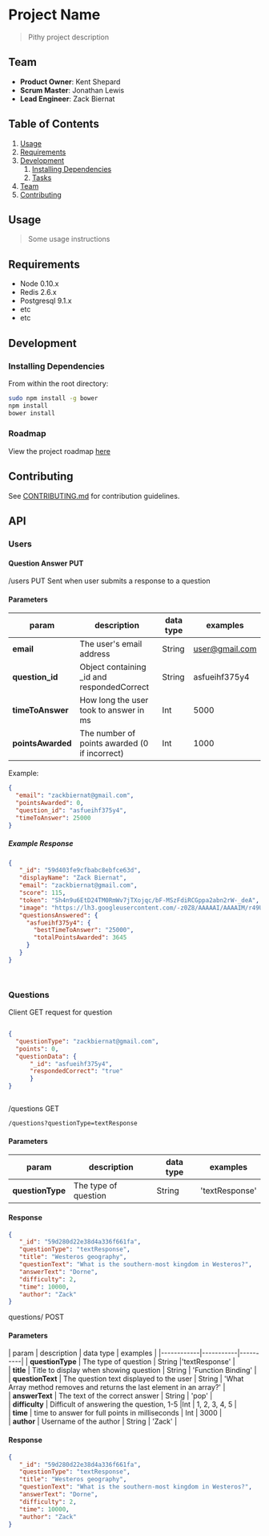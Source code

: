 # Project Name

> Pithy project description

## Team

  - __Product Owner__: Kent Shepard
  - __Scrum Master__: Jonathan Lewis
  - __Lead Engineer__: Zack Biernat

## Table of Contents

1. [Usage](#Usage)
1. [Requirements](#requirements)
1. [Development](#development)
    1. [Installing Dependencies](#installing-dependencies)
    1. [Tasks](#tasks)
1. [Team](#team)
1. [Contributing](#contributing)

## Usage

> Some usage instructions

## Requirements

- Node 0.10.x
- Redis 2.6.x
- Postgresql 9.1.x
- etc
- etc

## Development

### Installing Dependencies

From within the root directory:

```sh
sudo npm install -g bower
npm install
bower install
```

### Roadmap

View the project roadmap [here](LINK_TO_PROJECT_ISSUES)


## Contributing

See [CONTRIBUTING.md](CONTRIBUTING.md) for contribution guidelines.


## API

### Users

#### Question Answer PUT

/users PUT
Sent when user submits a response to a question

#### Parameters

| param |   description   | data type | examples |
|------------|-----------|------------|-----------|
| __email__ |  The user's email address | String | user@gmail.com |
| __question_id__  |  Object containing _id and respondedCorrect   | String | asfueihf375y4 |
|  __timeToAnswer__  |  How long the user took to answer in ms  |  Int  | 5000 |
| __pointsAwarded__  |  The number of points awarded (0 if incorrect)  |  Int  | 1000 |


Example:
```JSON
{
  "email": "zackbiernat@gmail.com",
  "pointsAwarded": 0,
  "question_id": "asfueihf375y4",
  "timeToAnswer": 25000
}

```
##### Example Response

```JSON
{
   "_id": "59d403fe9cfbabc8ebfce63d",
   "displayName": "Zack Biernat",
   "email": "zackbiernat@gmail.com",
   "score": 115,
   "token": "Sh4n9u6EtD24TM0RmWv7jTXojqc/bF-MSzFdiRCGppa2abn2rW-_deA",
   "image": "https://lh3.googleusercontent.com/-z0Z8/AAAAAI/AAAAIM/r49UX6Y/photo.jpg?sz=50",
   "questionsAnswered": {
     "asfueihf375y4": {
       "bestTimeToAnswer": "25000",
       "totalPointsAwarded": 3645
     }
   } 
}




```



### Questions

Client GET request for question
```JSON

{
  "questionType": "zackbiernat@gmail.com",
  "points": 0,
  "questionData": {
      "_id": "asfueihf375y4",
      "respondedCorrect": "true"
      }
}



```

/questions GET

`/questions?questionType=textResponse`

#### Parameters

| param |   description   | data type | examples |
|------------|-----------|----------|-------------|
| __questionType__ |  The type of question | String | 'textResponse' |

#### Response
```JSON
{
   "_id": "59d280d22e38d4a336f661fa",
   "questionType": "textResponse",
   "title": "Westeros geography",
   "questionText": "What is the southern-most kingdom in Westeros?",
   "answerText": "Dorne",
   "difficulty": 2,
   "time": 10000,
   "author": "Zack"
}

```

questions/ POST

#### Parameters

| param |   description   | data type | examples |
|------------|-----------|----------|
| __questionType__ |  The type of question | String |'textResponse' |  
| __title__ |  Title to display when showing question | String | 'Function Binding' |  
| __questionText__ |  The question text displayed to the user | String | 'What Array method removes and returns the last element in an array?' |  
| __answerText__ |  The text of the correct answer | String | 'pop' |  
| __difficulty__ |  Difficult of answering the question, 1-5 |Int | 1, 2, 3, 4, 5 |  
| __time__ |  time to answer for full points in milliseconds | Int | 3000 |  
| __author__ |  Username of the author | String | 'Zack' | 

#### Response
```JSON
{
   "_id": "59d280d22e38d4a336f661fa",
   "questionType": "textResponse",
   "title": "Westeros geography",
   "questionText": "What is the southern-most kingdom in Westeros?",
   "answerText": "Dorne",
   "difficulty": 2,
   "time": 10000,
   "author": "Zack"
}

```
